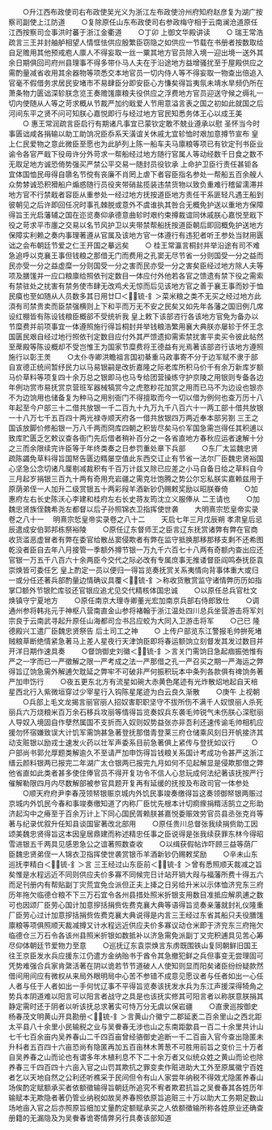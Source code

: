 <!-- { "loadSidebar": true } -->
　　○升江西布政使司右布政使吴光义为浙江左布政使汾州府知府赵彦复为湖广按察司副使上江防道
　　○复除原任山东布政使司右参政梅守相于云南澜沧道原任江西按察司佥事洪时蕃于浙江金衢道
　　○丁卯  上御文华殿讲读
　　○  瑞王常浩疏言三王并封舳舻相望人情恇怯供应殷繁臣窃隐之如供应一节载在书册者按数取给自足赡用其他预戒庖人廪人不得妄取一丝一粟其地方官员除入境一迎出境一送外其余日期俱回司府州县理事不得多带仆马人夫在于沿途地方益增骚扰至于屋殿供应之需酌量减省收用其余器物等项悉交本地官员一切内侍人等不得妄取一物查出倍追入官毫不假借务求居民安堵市不易肆臣分即安臣心方慊矣得旨夷氛未靖水旱频仍所在萧条物力匮诎深轸朕念览王奏赡馐廪粮夫役供应之浮费地方官员迎送守候之缛礼一切内使随从人等之苛求概从节裁严加约戢爱人节用意溢言表之国之初如此就国之后河间东平之贤不问可知朕心嘉悦即行与经过地方官民知悉务体王心以成王美
　　○  惠王常润疏言臣启行有期诸凡事宜已蒙钦定敢不兢业遵承以慰  圣怀当今时事匮诎咸各捐输以助工助饷况臣忝系天潢谊关休戚尢宜轸恤时艰加意撙节宣布  皇上仁民爱物之意此微臣至愿也为此胪列上陈一船车夫马廪粮等项已有钦定刊书臣业谕令各官严戢下役毋许分外苛求一帮船经过地方随行官属人等动经数千日食之数不无取足地方诚恐倚势强买严禁公平交易一随封员役钦承  上命护卫臣行责任甚钜各宜体国恤民毋得自隳名节傥有丧廉不肖罔上虐下者容臣指名参处一帮船五百余艘人众势棼诚恐积猾船户煽惑随行员役夹带硝盐揽装违禁货物以致负重难行稽留濡滞并地方官不行禁戢者容臣从重参处一经过地方抚按道臣地方责任干系匪轻凡遇王船到彼朝见之后许即回任况时事孔棘脱或意外不虞谁执其咎合无概免护送以重地方保障得旨王光启藩辅之国在迩览奏仰承德意曲轸时艰约束撙裁谊同休戚朕心嘉悦至戢下役之苛求平市廛之交易以名节风护卫以夹带禁帮船抚按道臣朝后即回概免护送地方保障实利赖之奏内事理著遵从官属及该地方官一体遵行有违犯者听王参处当财用匮诎之会布朝廷节爱之仁王开国之摹远矣
　　○  桂王常瀛言桐封并举沿途有司不难急追呼以克襄王事但钱粮之那借无门而费用之孔窦无尽节省一分则国受一分之益而民亦受一分之益虚糜一分则国受一分之害而民亦受一分之害矣臣经过地方除人夫等项及膳馐并一应口粮廪给照依刊定数目一体应付外他若各官之馈遗有禁下役之需索有禁驻处之扰害有禁务使市肆无改鸡犬无惊而后见该地方官之善于襄王事而妙于恤民瘼也至如随从人员数多其日用廿□＜锍-釒＞菜米粮之类不无买之经过地方此湏有司禁贵卖而臣禁强横则上下和平而万无不安之民矣又如先年各藩之国旧例几席设红棚皆有陈设钱粮臣概郤不受统祈我  皇上敕下该部咨行各该地方官免为备办以节糜费并前项事宜一体遵照施行得旨桐封并举钱粮浩繁用襄大典朕亦屡轸于怀王念国匮民艰自经过地行照依刊定数目应付外其严馈遗抑需索禁扰害平卖买令彼此帖然至蓆殿等陈设概却不受岂惟王为国家节糜费将王德益有光焉著该部咨行该地方遵照施行以彰王羙
　　○太仆寺卿洪瞻祖言国初綦重马政事寄不分于边军赋不隶于部自宣德正统间暂纾民力以马易银嗣是改折嘉隆之际老库所积马价千有余万新库岁额马价草料等项复四十余万总之银即马也马专给团营操练守护京陵之用银则专备各边年例功赏市易抚赏京营班军器械犒赏今之虎憝粆花加赏之用而已马不为边设也银亦不为边饷用也储备复为种马之用别衙门不得擅取而今一切以借为例何也查万历十八年起至今户部三十二借共放银一千二百九十九万九千八百六十一两工部十借共放银一十八万七千五百四十两光禄寺顺天府各一借共放银四万两近奉本部另劄  三王之国该放脚价修船银一万八千两而冏库四朝之积皆尽矣马价军国急需岂得任其积逋以致库贮匮乏乞敕议查各衙门先后借者稍补百分之一各省直地方春秋应运者速解十分之三而余限续完许臣等于年终类奏之日参罚重处章下兵部
　　○东厂太监魏忠贤疏陈蠲免草料得旨国帑告匮边糈屡空值此东西交讧止有节省一法尔厂臣魏忠贤裕国心坚急公念切诸凡厘剔减裁积有千百万计兹又除已应差之小马自备日给之草料自今三月起岁捐银三百九十两有奇用充岩疆之需克壮饱腾之势公尔忘私朕实嘉赖兹用于原荫弟侄一人加升二级赏银五十两彩叚羊酒新钞仍赐敕奖励以昭朕眷倚
　　○加惠府左右长史陈沃心李建和桂府左右长史蒋友筠沈立义服俸从  二王请也
　　○加魏忠贤族侄魏希尧左都督以后子孙照锦衣卫指挥使世袭
　　大明熹宗悊皇帝实录卷之八十一
　明熹宗悊皇帝实录卷之八十二
　　天启七年三月戊辰朔  孝肃皇后忌辰遣成安伯郭邦栋祭裕陵
　　○原任辽东督师王之臣言辽东抚赏诸弊有弊在官商收货滥恶虚冒者有弊在委官给散丛窦侵欺者有弊在监守抵换那移那移支剩不还希图乾没者臣自去年八月接管一季额外撙节银一万九千六百七十八两有奇额内查出应还官银一万五千八百六十余两臣今交代之际必改有专属庶事无推诿督臣阎鸣泰抚臣袁崇焕皆可委任乞  皇上酌定一员以便归一得旨览奏抚赏关系夷情向背事体重大或归一或分任还著兵部酌量边情确议具覆＜锍-釒＞称收货散赏监守诸情弊历历如指掌□额外节银贮库驳还官银应追尤见交代精核体国忠诚
　　○以原任总兵官杜文焕镇守宁夏地方
　　○原任南京大理寺卿董光宏加南京兵部右侍郎致仕
　　○调通州参将韩兆元于神枢八营南直金山参将褚翰于浙江温处四川总兵坐营游击将军刘宗良于云南武寻起升原任山海都司佥书吕应蛟为大同入卫游击将军
　　○己巳  隆德殿兴工遣厂臣魏忠贤祭告  后土司工之神
　　○  上传户部览东江警报毛帅拚死堵贼粮草断绝情紧急著马上差人星夜行天津饷臣即将春运额饷立刻督发其发过数目并开洋日期作速具奏
　　○督饷御史刘徽＜锍-釒＞言关门需饷日急起痼振弛惟有严之一字而已一严徵解之限一严考成之法一严那借之孔一严召买之期一严海运之弊得旨辽饷急需外解逋欠耽延之弊牢不可破非严何振积玩本中条列各款俱有禆饷务著严加申饬行
　　○夜五更东北方有流星如碗大赤黄色尾迹有光炸散炤地起自天棓星西北行入紫微垣穿过少宰星行入钩陈星尾迹为白云良久渐散
　　○庚午  上视朝
　　○兵部上毛文龙揭言丽官丽人招奴害职职坚守不拔所伤不满千人奴恨丽人杀死丽兵六万烧粮米百万余石移兵攻丽等情得旨览奏奴兵东袭毛帅锐气未伤朕心深慰丽人导奴入境固自作孽然属国不支折而入奴则奴势益张亦非吾利还速传谕毛帅相机应援勿怀宿嫌致误大计饥军需饷甚急著登抚那借青登莱三府仓储乘风刻日开帆接济其动支赃银以励戎士速发火药以壮军声委系目前急著俱上紧传与登抚如议行
　　○户部尚书郭允厚题类解逾久不至请严加申饬得旨钱粮关系国计考成功令甚严这浙江缙云颜料银两已报完二年湖广太仓银两已报完九月如何不见起解显是侵欺那借之弊他省直如此类者甚多使住俸官员不得开复功令不信人心怠玩成何法纪著该抚按严行催解勒限四月内尽数解部被参官具题开复再有延缓的抚按及布政司官一体参处
　　○顺天府府尹李春茂领帑银赈京城内外饥民事竣奏缴得旨这奏领御帑银两赈过京城内外饥民今春和事竣奏缴知道了内称厂臣忧先根本计切痌瘝捐糈活鹄立之形助济起沟中之瘠至于百余万计上下同心国民胥赖朕甚嘉悦委赈效劳官员县丞张克肖等著与纪录优叙升任知县谈国宦著改北部用
　　○原任贵川总督张我续捐赀助工因颂美魏忠贤得旨这本因皇居鼎建而称述精忠任事之臣说得是张我续获罪东林今得昭雪进银五千两具见感恩急公之谊著照数查收
　　○以缉获假帖诈吓顾三益等荫厂臣魏忠贤弟侄一人锦衣卫指挥使世袭赏银币羊酒新钞仍赐敕奖励
　　○辛未山东巡抚李精白＜锍-釒＞言  三王经过山东臣前＜锍-釒＞曾有悉照顺天裁减之旨矣惟是水程远近不同则供应夫价多寡不同候完日计站开销大叚与福藩所费十得五六而足刊册内有帮贴副丁灾荒宜免佥派但正夫上撁之日另给升米以示体恤济兖东三府历年拖欠临德仓粮不下三万石宜令各州县措处照米折银支用数目准抵应解夙逋之数可也因颂厂臣劳心国计加意摉括捐赀佐费克襄大典等语得旨览奏亲藩就封礼仪隆重厂臣劳心过计加意摉括捐赀佐费克襄大典说得是内言三王经过东省其船只夫役膳馐廪粮等项俱照顺天裁减撙又计水程远近供应夫价多寡议动仓米即于济兖东三府拖欠临德仓三万石令各该州县照米折银如数抵补以济急需免派副丁又完积逋具见苦心筹尽仰体朝廷节爱物力至意
　　○巡抚辽东袁崇焕言东虏既围铁山复同朝鲜旧国王往王京臣发水兵应援东江仍遣方金纳贻书于酋令其急撤犯鲜之兵但事变无尝理固可凭势难强合兵家肯綮活著在阴以诡若节节道破人人使知则显而阳矣诸臣纷纷疑款然借间用间应有微权从来局外眼明局中心苦不参错不成意见愿议者与任者如出一心任人者与任于人者如出一手何忧辽事不平得旨览奏该抚发水兵为东江声援深得犄角之势兵本阴道难以阳言可以阳言者战守之具是也该抚实修其可阳言者以称朕意朕捐其静定需时还于阴者以听该抚总求著实可恃万分无虞以保岩疆
　　○直隶巡按御史杨春茂文明黄山开具勘册＜锍-釒＞言黄山介徽宁二郡延袤二百余里山之西北距太平县八十余里小民输税之业与吴餋春无涉也山之东南距歙县一百二十余里共计山七千七百余亩内吴养春山二千四百亩曾经骆御史追断一千二百亩入官今查出隐匿未升科者五百四十六亩恐尚有隐匿再加五百亩林木菁葱不可胜用前旨之变价三十万者自吴养春之山而论也有谓多年木植利息不下二十余万者又似统众姓之黄山而论也除养春三千四百四十六亩入官之山罚其欺抗之罪变卖作赃进助大工外至原属徽宁百姓者乞以天地自然之公利还听樵采于民间但令有山人家尝年纳税不得效尤隐匿养春山场俟酌定赋额承买者依额徵输得旨朝廷所追究不宥者欺君抗旨之吴餋春其各姓历年输赋本无欺隐者著仍管业纳税如故吴养春照依原旨追赃三十万以助大工务期足数山场地亩入官之后亦照原旨细加丈量酌定额赋承买之人依额徵输所称各姓原业还确查册籍的无漏隐及为吴餋春诡寄情弊另行具奏该部知道
